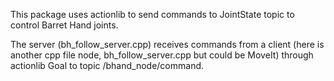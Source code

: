 This package uses actionlib to send commands to JointState topic to control Barret Hand joints.

The server (bh_follow_server.cpp) receives commands from a client (here is another cpp file node, bh_follow_server.cpp but could be MoveIt) through actionlib Goal to topic /bhand_node/command. 
